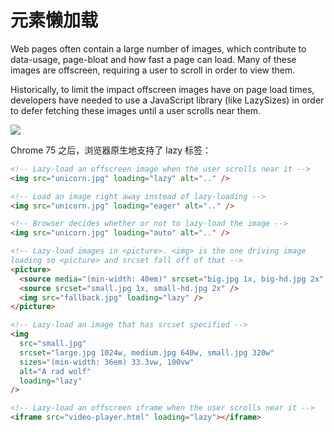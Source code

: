 # 元素懒加载

Web pages often contain a large number of images, which contribute to data-usage, page-bloat and how fast a page can load. Many of these images are offscreen, requiring a user to scroll in order to view them.

Historically, to limit the impact offscreen images have on page load times, developers have needed to use a JavaScript library (like LazySizes) in order to defer fetching these images until a user scrolls near them.

![](https://ww1.sinaimg.cn/large/007rAy9hly1g1vpvdx4mgj31g90u07br.jpg)

Chrome 75 之后，浏览器原生地支持了 lazy 标签：

```html
<!-- Lazy-load an offscreen image when the user scrolls near it -->
<img src="unicorn.jpg" loading="lazy" alt=".." />

<!-- Load an image right away instead of lazy-loading -->
<img src="unicorn.jpg" loading="eager" alt=".." />

<!-- Browser decides whether or not to lazy-load the image -->
<img src="unicorn.jpg" loading="auto" alt=".." />

<!-- Lazy-load images in <picture>. <img> is the one driving image 
loading so <picture> and srcset fall off of that -->
<picture>
  <source media="(min-width: 40em)" srcset="big.jpg 1x, big-hd.jpg 2x" />
  <source srcset="small.jpg 1x, small-hd.jpg 2x" />
  <img src="fallback.jpg" loading="lazy" />
</picture>

<!-- Lazy-load an image that has srcset specified -->
<img
  src="small.jpg"
  srcset="large.jpg 1024w, medium.jpg 640w, small.jpg 320w"
  sizes="(min-width: 36em) 33.3vw, 100vw"
  alt="A rad wolf"
  loading="lazy"
/>

<!-- Lazy-load an offscreen iframe when the user scrolls near it -->
<iframe src="video-player.html" loading="lazy"></iframe>
```
